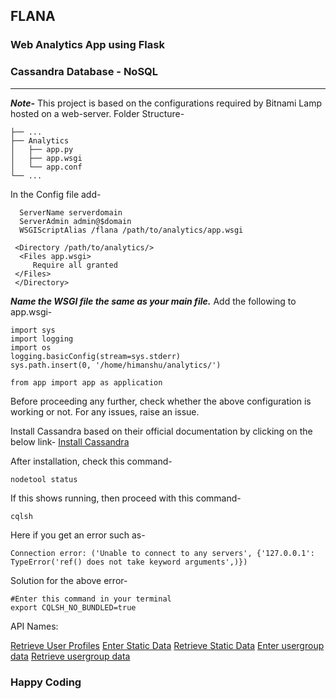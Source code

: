 
## FLANA 
### Web Analytics App using Flask
### Cassandra Database - NoSQL
---
***Note-*** This project is based on the configurations required by Bitnami Lamp hosted on a web-server.
Folder Structure-
```
├── ...
├── Analytics                   
│   ├── app.py         
│   ├── app.wsgi         
│   └── app.conf               
└── ...
```

In the Config file add-
		
	
	  ServerName serverdomain
	  ServerAdmin admin@$domain
	  WSGIScriptAlias /flana /path/to/analytics/app.wsgi

	 <Directory /path/to/analytics/>
      <Files app.wsgi>
         Require all granted
     </Files>
     </Directory>

***Name the WSGI file the same as your main file.***
Add the following to app.wsgi-
	
	import sys
	import logging
	import os
	logging.basicConfig(stream=sys.stderr)
	sys.path.insert(0, '/home/himanshu/analytics/')

	from app import app as application

Before proceeding any further, check whether the above configuration is working or not.
For any issues, raise an issue.

Install Cassandra based on their official documentation by clicking on the below link-
[Install Cassandra](http://cassandra.apache.org/doc/latest/getting_started/installing.html)

After installation, check this command-
		
	nodetool status
If this shows running, then proceed with this command-

	cqlsh
Here if you get an error such as-

	Connection error: ('Unable to connect to any servers', {'127.0.0.1': TypeError('ref() does not take keyword arguments',)})

Solution for the above error-

	#Enter this command in your terminal
	export CQLSH_NO_BUNDLED=true


API Names:
	
[Retrieve User Profiles](https://analytics.techeela.net/ret)
[Enter Static Data](https://analytics.techeela.net/static)
[Retrieve Static Data](https://analytics.techeela.net/staticret)
[Enter usergroup data](https://analytics.techeela.net/userdata)
[Retrieve usergroup data](https://analytics.techeela.net/userdataret)

### Happy Coding






